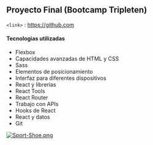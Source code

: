 ##  Proyecto Final (Bootcamp Tripleten)
`<link>` : <https://github.com>
#### Tecnologias utilizadas
- Flexbox
- Capacidades avanzadas de HTML y CSS
- Sass
- Elementos de posicionamiento
- Interfaz para diferentes dispositivos
- React y librerías
- React Tools
- React Router
- Trabajo con APIs
- Hooks de React
- React y datos
- Git


[![Sport-Shoe.png](https://i.postimg.cc/MHzz9C3J/Sport-Shoe.png)](https://postimg.cc/vgSRBNd0)